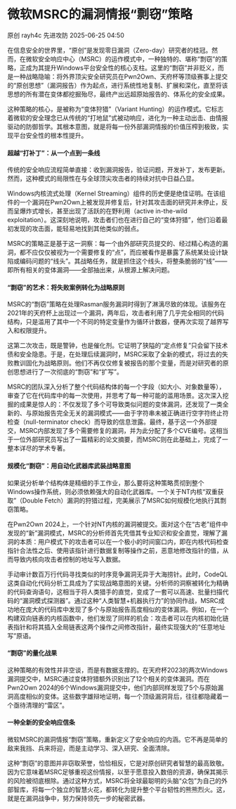 #  微软MSRC的漏洞情报“剽窃”策略  
原创 rayh4c  先进攻防   2025-06-25 04:50  
  
在信息安全的世界里，“原创”是发现零日漏洞（Zero-day）研究者的桂冠。然而，在微软安全响应中心（MSRC）的运作模式中，一种独特的、堪称“剽窃”的策略，正成为其提升Windows平台安全性的核心支柱。这里的“剽窃”并非贬义，而是一种战略隐喻：将外界顶尖安全研究员在Pwn2Own、天府杯等顶级赛事上提交的“原创思想”（漏洞报告）作为起点，进行系统性地复制、扩展和深化，直至将该思想的所有潜在变体都挖掘殆尽，最终产出远超原始报告的、体系化的安全成果。  
  
这种策略的核心，是被称为“变体狩猎”（Variant Hunting）的运作模式。它标志着微软的安全理念已从传统的“打地鼠”式被动响应，进化为一种主动出击、由情报驱动的防御哲学。其根本意图，就是将每一份外部漏洞情报的价值压榨到极致，实现平台安全性的根本性提升。  
#### 超越“打补丁”：从一个点到一条线  
  
传统的安全响应流程简单直接：收到漏洞报告，验证问题，开发补丁，发布更新。然而，这种模式的局限性在与全球顶尖攻击者的持续对抗中日益凸显。  
  
Windows内核流式处理（Kernel Streaming）组件的历史便是绝佳证明。在该组件的一个漏洞在Pwn2Own上被发现并修复后，针对其攻击面的研究并未停止，反而呈爆炸式增长，甚至出现了活跃的在野利用（active in-the-wild exploitation）。这深刻地说明，攻击者们也在进行自己的“变体狩猎”，他们沿着最初发现的攻击面，能轻易地找到其他类似的弱点。  
  
MSRC的策略正是基于这一洞察：每一个由外部研究员提交的、经过精心构造的漏洞，都不应仅仅被视为一个需要修复的“点”，而应被看作是暴露了系统某处设计缺陷或编码问题的“线头”。其战略任务，就是抓住这个线头，将整条脆弱的“线”——即所有相关的变体漏洞——全部抽出来，从根源上解决问题。  
#### “剽窃”的艺术：将失败案例转化为战略原则  
  
MSRC的“剽窃”策略在处理Rasman服务漏洞时得到了淋漓尽致的体现。该服务在2021年的天府杯上出现过一个漏洞，两年后，攻击者利用了几乎完全相同的代码结构，只是滥用了其中一个不同的特定变量作为循环计数器，便再次实现了越界写入和权限提升。  
  
这第二次攻击，既是警钟，也是催化剂。它证明了狭隘的“定点修复”只会留下技术债和安全隐患。于是，在处理后续漏洞时，MSRC采取了全新的模式，将过去的失败教训固化为战略原则。他们不再仅仅修复被报告的那个变量，而是对研究者的原创思想进行了一次彻底的“剽窃”和“扩写”。  
  
MSRC的团队深入分析了整个代码结构体的每一个字段（如大小、对象数量等），审查了它在代码库中的每一次使用，并思考了每一种可能的滥用场景。这次深入挖掘的成果是惊人的：不仅发现了多个可导致类似问题的变体漏洞，还发现了一类全新的、与原始报告完全无关的漏洞模式——由于字符串未被正确进行空字符终止符检查（null-terminator check）而导致的信息泄露。最终，基于这一个外部提交，MSRC内部发现了多个需要修复的漏洞，并为此分配了多个CVE编号。这相当于一位外部研究员写出了一篇精彩的论文摘要，而MSRC则在此基础上，完成了一整本详尽的学术专著。  
#### 规模化“剽窃”：用自动化武器库武装战略意图  
  
如果说分析单个结构体是精细的手工作业，那么要将这种策略贯彻到整个Windows操作系统，则必须依赖强大的自动化武器库。一个关于NT内核“双重获取”（Double Fetch）漏洞的狩猎过程，完美展示了MSRC如何规模化地执行其剽窃策略。  
  
在Pwn2Own 2024上，一个针对NT内核的漏洞被提交。面对这个在“古老”组件中发现的“新”漏洞模式，MSRC的分析师首先凭借其专业知识和安全直觉，理解了漏洞的本质：用户模式下的攻击者可以在一个极小的时间窗口内，即在内核代码检查指针合法性之后、使用该指针进行数据复制等操作之前，恶意地修改指针的值，从而导致内核向攻击者控制的地址写入数据。  
  
手动审计数百万行代码寻找类似的时序竞争漏洞无异于大海捞针。此时，CodeQL这类自动化代码分析工具成为了实现战略意图的关键。分析师的洞察被转化为精确的代码查询语句，这相当于将人类猎手的直觉，变成了一套可以高速、批量扫描代码的“漏洞模式探测器”。通过这种“人类智慧+机器执行力”的协同作战，MSRC成功地在庞大的代码库中发现了多个与原始报告高度相似的变体漏洞。例如，在一个构建双向链表的内核函数中，他们发现了同样的机会：攻击者可以在内核初始化链表指针和将其插入全局链表这两个操作之间修改指针，最终实现强大的“任意地址写”原语。  
#### “剽窃”的量化战果  
  
这种策略的有效性并非空谈，而是有数据支撑的。在天府杯2023的两次Windows漏洞提交中，MSRC通过变体狩猎额外识别出了12个相关的变体漏洞。而在Pwn2Own 2024的6个Windows漏洞提交中，他们内部同样发现了5个与原始漏洞高度相似的变体。这些数字雄辩地证明，每一个顶级漏洞背后，往往都隐藏着一个亟待清理的“雷区”。  
#### 一种全新的安全响应信条  
  
微软MSRC的漏洞情报“剽窃”策略，重新定义了安全响应的内涵。它不再是简单的敌来我挡、兵来将迎，而是主动学习、深入研究、全面清除。  
  
这种“剽窃”的意图并非窃取荣誉，恰恰相反，它是对原创研究者智慧的最高致敬。因为它意味着MSRC足够重视这份情报，以至于愿意投入数倍的资源，确保其揭示的风险被彻底根除。通过这种方式，MSRC将全球最聪明的头脑“众包”为自己的外部智库，将每一个独立的智慧火花，都转化为提升整个平台韧性的熊熊烈火。这，就是在漏洞战争中，努力保持领先一步的秘密武器。  
  
  
